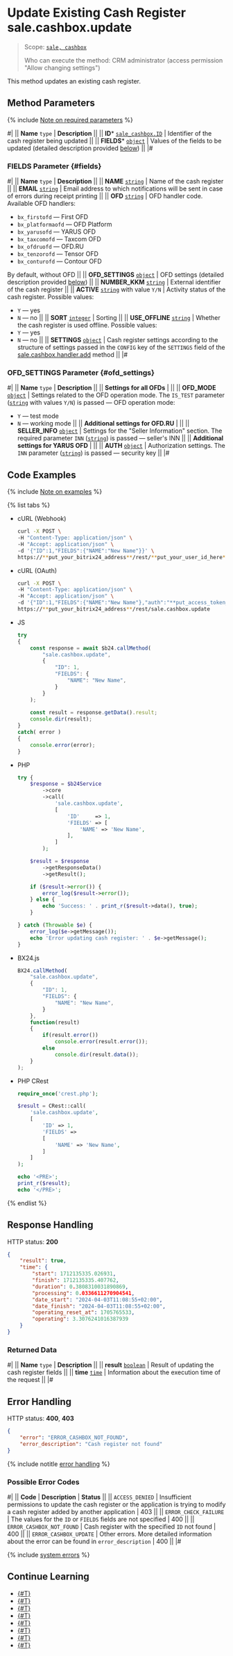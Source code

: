 # Update Existing Cash Register sale.cashbox.update

> Scope: [`sale, cashbox`](../../scopes/permissions.md)
>
> Who can execute the method: CRM administrator (access permission "Allow changing settings")

This method updates an existing cash register.

## Method Parameters

{% include [Note on required parameters](../../../_includes/required.md) %}

#|
|| **Name**
`type` | **Description** ||
|| **ID***
[`sale_cashbox.ID`](../data-types.md#sale_cashbox) | Identifier of the cash register being updated ||
|| **FIELDS***
[`object`](../../data-types.md) | Values of the fields to be updated (detailed description provided [below](#fields)) ||
|#

### FIELDS Parameter {#fields}

#|
|| **Name**
`type` | **Description** ||
|| **NAME**
[`string`](../../data-types.md) | Name of the cash register ||
|| **EMAIL**
[`string`](../../data-types.md) | Email address to which notifications will be sent in case of errors during receipt printing ||
|| **OFD**
[`string`](../../data-types.md) | OFD handler code. Available OFD handlers: 
- `bx_firstofd` — First OFD 
- `bx_platformaofd` — OFD Platform 
- `bx_yarusofd` — YARUS OFD 
- `bx_taxcomofd` — Taxcom OFD 
- `bx_ofdruofd` — OFD.RU 
- `bx_tenzorofd` — Tensor OFD 
- `bx_conturofd` — Contour OFD

By default, without OFD
||
|| **OFD_SETTINGS**
[`object`](../../data-types.md) | OFD settings (detailed description provided [below](#ofd_settings)) 
||
|| **NUMBER_KKM**
[`string`](../../data-types.md) | External identifier of the cash register ||
|| **ACTIVE**
[`string`](../../data-types.md) with value `Y/N` | Activity status of the cash register. Possible values:
- `Y` — yes
- `N` — no ||
|| **SORT**
[`integer`](../../data-types.md) | Sorting ||
|| **USE_OFFLINE**
[`string`](../../data-types.md) | Whether the cash register is used offline. Possible values:
- `Y` — yes
- `N` — no ||
|| **SETTINGS**
[`object`](../../data-types.md) | Cash register settings according to the structure of settings passed in the `CONFIG` key of the `SETTINGS` field of the [sale.cashbox.handler.add](./sale-cashbox-handler-add.md) method ||
|#

### OFD_SETTINGS Parameter {#ofd_settings}

#|
|| **Name**
`type` | **Description** ||
|| **Settings for all OFDs** |  ||
|| **OFD_MODE**
[`object`](../../data-types.md) | Settings related to the OFD operation mode. The `IS_TEST` parameter ([`string`](../../data-types.md) with values `Y/N`) is passed — OFD operation mode: 
- `Y` — test mode 
- `N` — working mode ||
|| **Additional settings for OFD.RU** |  ||
|| **SELLER_INFO**
[`object`](../../data-types.md) | Settings for the "Seller Information" section. The required parameter `INN` ([`string`](../../data-types.md)) is passed — seller's INN
||
|| **Additional settings for YARUS OFD** |  ||
|| **AUTH**
[`object`](../../data-types.md) | Authorization settings. The `INN` parameter ([`string`](../../data-types.md)) is passed — security key
||
|#

## Code Examples

{% include [Note on examples](../../../_includes/examples.md) %}

{% list tabs %}

- cURL (Webhook)

    ```bash
    curl -X POST \
    -H "Content-Type: application/json" \
    -H "Accept: application/json" \
    -d '{"ID":1,"FIELDS":{"NAME":"New Name"}}' \
    https://**put_your_bitrix24_address**/rest/**put_your_user_id_here**/**put_your_webhook_here**/sale.cashbox.update
    ```

- cURL (OAuth)

    ```bash
    curl -X POST \
    -H "Content-Type: application/json" \
    -H "Accept: application/json" \
    -d '{"ID":1,"FIELDS":{"NAME":"New Name"},"auth":"**put_access_token_here**"}' \
    https://**put_your_bitrix24_address**/rest/sale.cashbox.update
    ```

- JS

    ```js
    try
    {
    	const response = await $b24.callMethod(
    		"sale.cashbox.update",
    		{
    			"ID": 1,
    			"FIELDS": {
    				"NAME": "New Name",
    			}
    		}
    	);
    	
    	const result = response.getData().result;
    	console.dir(result);
    }
    catch( error )
    {
    	console.error(error);
    }
    ```

- PHP

    ```php
    try {
        $response = $b24Service
            ->core
            ->call(
                'sale.cashbox.update',
                [
                    'ID'     => 1,
                    'FIELDS' => [
                        'NAME' => 'New Name',
                    ],
                ]
            );
    
        $result = $response
            ->getResponseData()
            ->getResult();
    
        if ($result->error()) {
            error_log($result->error());
        } else {
            echo 'Success: ' . print_r($result->data(), true);
        }
    
    } catch (Throwable $e) {
        error_log($e->getMessage());
        echo 'Error updating cash register: ' . $e->getMessage();
    }
    ```

- BX24.js

    ```js
    BX24.callMethod(
        "sale.cashbox.update",
        {
            "ID": 1,
            "FIELDS": {
                "NAME": "New Name",
            }
        },
        function(result)
        {
            if(result.error())
                console.error(result.error());
            else
                console.dir(result.data());
        }
    );
    ```

- PHP CRest

    ```php
    require_once('crest.php');

    $result = CRest::call(
        'sale.cashbox.update',
        [
            'ID' => 1,
            'FIELDS' =>
            [
                'NAME' => 'New Name',
            ]
        ]
    );

    echo '<PRE>';
    print_r($result);
    echo '</PRE>';
    ```

{% endlist %}

## Response Handling

HTTP status: **200**

```json
{
    "result": true,
    "time": {
        "start": 1712135335.026931,
        "finish": 1712135335.407762,
        "duration": 0.3808310031890869,
        "processing": 0.0336611270904541,
        "date_start": "2024-04-03T11:08:55+02:00",
        "date_finish": "2024-04-03T11:08:55+02:00",
        "operating_reset_at": 1705765533,
        "operating": 3.3076241016387939
    }
}
```

### Returned Data

#|
|| **Name**
`type` | **Description** ||
|| **result**
[`boolean`](../../data-types.md) | Result of updating the cash register fields ||
|| **time**
[`time`](../../data-types.md) | Information about the execution time of the request ||
|#

## Error Handling

HTTP status: **400**, **403**

```json
{
    "error": "ERROR_CASHBOX_NOT_FOUND",
    "error_description": "Cash register not found"
}
```

{% include notitle [error handling](../../../_includes/error-info.md) %}

### Possible Error Codes

#|
|| **Code** | **Description** | **Status** ||
|| `ACCESS_DENIED` | Insufficient permissions to update the cash register or the application is trying to modify a cash register added by another application | 403 ||
|| `ERROR_CHECK_FAILURE` | The values for the `ID` or `FIELDS` fields are not specified | 400 ||
|| `ERROR_CASHBOX_NOT_FOUND` | Cash register with the specified `ID` not found | 400 ||
|| `ERROR_CASHBOX_UPDATE` | Other errors. More detailed information about the error can be found in `error_description` | 400 ||
|#

{% include [system errors](../../../_includes/system-errors.md) %}

## Continue Learning

- [{#T}](./sale-cashbox-handler-add.md)
- [{#T}](./sale-cashbox-handler-update.md)
- [{#T}](./sale-cashbox-handler-list.md)
- [{#T}](./sale-cashbox-handler-delete.md)
- [{#T}](./sale-cashbox-add.md)
- [{#T}](./sale-cashbox-list.md)
- [{#T}](./sale-cashbox-delete.md)
- [{#T}](./sale-cashbox-check-apply.md)